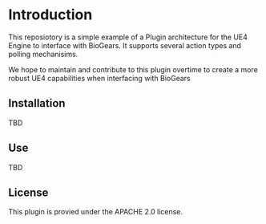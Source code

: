 # Introduction
This reposiotory is a simple example of a Plugin architecture for the UE4 Engine to interface with BioGears.  It supports several action types and polling mechanisims. 

We hope to maintain and contribute to this plugin overtime to create a more robust UE4 capabilities when interfacing with BioGears

## Installation
TBD

## Use
TBD

## License
This plugin is provied under the APACHE 2.0 license.

